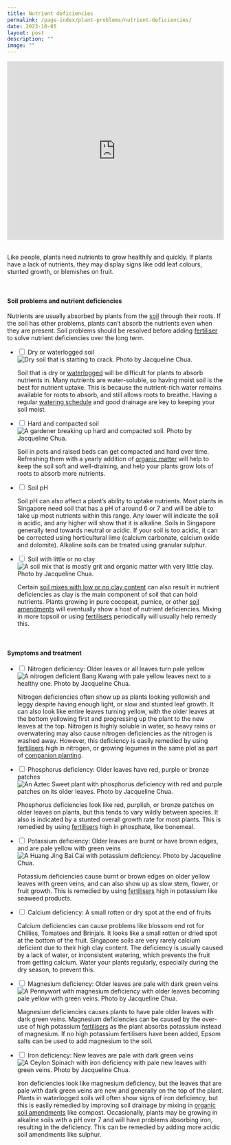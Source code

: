 ```yaml
---
title: Nutrient deficiencies
permalink: /page-index/plant-problems/nutrient-deficiencies/
date: 2023-10-05
layout: post
description: ""
image: ""
---
```

<section>
<iframe width="100%" height="415" src="https://www.youtube.com/embed/dSfJVuVNB0c?si=n0MWx5ESwqZ2Y0xH" title="YouTube video player" frameborder="0" allow="accelerometer; autoplay; clipboard-write; encrypted-media; gyroscope; picture-in-picture; web-share" allowfullscreen=""></iframe>	<br>
	<br>
<p>Like people, plants need nutrients to grow healthily and quickly. If plants have a lack of nutrients, they may display signs like odd leaf colours, stunted growth, or blemishes on fruit.</p>
</section>
<br>
<section>
<h4>Soil problems and nutrient deficiencies</h4>
<p>Nutrients are usually absorbed by plants from the <a href="/page-index/horticulture-techniques/soil/">soil</a> through their roots. If the soil has other problems, plants can’t absorb the nutrients even when they are present. Soil problems should be resolved before adding <a href="/page-index/horticulture-techniques/fertilising/">fertiliser</a> to solve nutrient deficiencies over the long term.</p> 
<ul class="jekyllcodex_accordion">
	<li><input type="checkbox" id="accordion1">
		<label for="accordion1">Dry or waterlogged soil</label><div>
<img title="Dry soil that is starting to crack. Photo by Jacqueline Chua." src="/images/Horti%20techniques/DryGround_Jacchua.jpg">
		<p>Soil that is dry or <a href="/page-index/plant-problems/waterlogging/">waterlogged</a> will be difficult for plants to absorb nutrients in. Many nutrients are water-soluble, so having moist soil is the best for nutrient uptake. This is because the nutrient-rich water remains available for roots to absorb, and still allows roots to breathe. Having a regular <a href="/page-index/horticulture-techniques/watering/">watering schedule</a> and good drainage are key to keeping your soil moist. </p>
</div></li>
	<li><input type="checkbox" id="accordion2">
		<label for="accordion2">Hard and compacted soil</label><div>
<img title="A gardener breaking up hard and compacted soil. Photo by Jacqueline Chua." src="/images/Horti%20techniques/Soil_Breaking_JacChua.jpg"> 
<p>Soil in pots and raised beds can get compacted and hard over time. Refreshing them with a yearly addition of <a href="/page-index/horticulture-techniques/soil-amendments/">organic matter</a> will help to keep the soil soft and well-draining, and help your plants grow lots of roots to absorb more nutrients.</p> 
</div></li>
	<li><input type="checkbox" id="accordion3">
		<label for="accordion3">Soil pH</label><div> 
<p>Soil pH can also affect a plant’s ability to uptake nutrients. Most plants in Singapore need soil that has a pH of around 6 or 7 and will be able to take up most nutrients within this range. Any lower will indicate the soil is acidic, and any higher will show that it is alkaline. Soils in Singapore generally tend towards neutral or acidic. If your soil is too acidic, it can be corrected using horticultural lime (calcium carbonate, calcium oxide and dolomite). Alkaline soils can be treated using granular sulphur.</p> 
</div></li>
	<li><input type="checkbox" id="accordion4">
		<label for="accordion4">Soil with little or no clay</label><div>
<img title="A soil mix that is mostly grit and organic matter with very little clay. Photo by Jacqueline Chua." src="/images/Horti%20techniques/Soil_SandySoil_Jacchua.jpg"> 
		<p>Certain <a href="/page-index/horticulture-techniques/soil/">soil mixes with low or no clay content</a> can also result in nutrient deficiencies as clay is the main component of soil that can hold nutrients. Plants growing in pure cocopeat, pumice, or other <a href="/page-index/horticulture-techniques/soil-amendments/">soil amendments</a> will eventually show a host of nutrient deficiencies. Mixing in more topsoil or using <a href="/page-index/horticulture-techniques/fertilising/">fertilisers</a> periodically will usually help remedy this.</p>
</div></li>
</ul></section>
<br>
<section>
<h4>Symptoms and treatment</h4>
<ul class="jekyllcodex_accordion">
	<li><input type="checkbox" id="accordion5">
		<label for="accordion5">Nitrogen deficiency: Older leaves or all leaves turn pale yellow</label><div>
<img title="A nitrogen deficient Bang Kwang with pale yellow leaves next to a healthy one. Photo by Jacqueline Chua." src="/images/Plant%20problems/nitrogendeficient_vs_jacquelinechua.jpg">
<p>Nitrogen deficiencies often show up as plants looking yellowish and leggy despite having enough light, or slow and stunted leaf growth. It can also look like entire leaves turning yellow, with the older leaves at the bottom yellowing first and progressing up the plant to the new leaves at the top. Nitrogen is highly soluble in water, so heavy rains or overwatering may also cause nitrogen deficiencies as the nitrogen is washed away. However, this deficiency is easily remedied by using <a href="/page-index/horticulture-techniques/fertilising/">fertilisers</a> high in nitrogen, or growing legumes in the same plot as part of <a href="/page-index/horticulture-techniques/companion-planting/">companion planting</a>.</p> 
</div></li>
	<li><input type="checkbox" id="accordion6">
		<label for="accordion6">Phosphorus deficiency: Older leaves have red, purple or bronze patches</label><div>
<img title="An Aztec Sweet plant with phosphorus deficiency with red and purple patches on its older leaves. Photo by Jacqueline Chua." src="/images/Plant%20problems/NutientDeficient_JacChua%20(1).jpg"> 
<p>Phosphorus deficiencies look like red, purplish, or bronze patches on older leaves on plants, but this tends to vary wildly between species. It also is indicated by a stunted overall growth rate for most plants. This is remedied by using <a href="/page-index/horticulture-techniques/fertilising/">fertilisers</a> high in phosphate, like bonemeal.</p> 
</div></li>
	<li><input type="checkbox" id="accordion7">
		<label for="accordion7">Potassium deficiency: Older leaves are burnt or have brown edges, and are pale yellow with green veins </label><div>
<img title="A Huang Jing Bai Cai with potassium deficiency. Photo by Jacqueline Chua." src="/images/Plant%20problems/SunburnAndChlorosis_JacChua.jpg"> 
<p>Potassium deficiencies cause burnt or brown edges on older yellow leaves with green veins, and can also show up as slow stem, flower, or fruit growth. This is remedied by using <a href="/page-index/horticulture-techniques/fertilising/">fertilisers</a> high in potassium like seaweed products. </p>
</div></li>
	<li><input type="checkbox" id="accordion8">
		<label for="accordion8">Calcium deficiency: A small rotten or dry spot at the end of fruits </label><div>
<img title="" src="">  
<p>Calcium deficiencies can cause problems like blossom end rot for Chillies, Tomatoes and Brinjals. It looks like a small rotten or dried spot at the bottom of the fruit. Singapore soils are very rarely calcium deficient due to their high clay content. The deficiency is usually caused by a lack of water, or inconsistent watering, which prevents the fruit from getting calcium. Water your plants regularly, especially during the dry season, to prevent this.</p> 
</div></li>
	<li><input type="checkbox" id="accordion9">
		<label for="accordion9">Magnesium deficiency: Older leaves are pale with dark green veins </label><div>
<img title="A Pennywort with magnesium deficiency with older leaves becoming pale yellow with green veins. Photo by Jacqueline Chua." src="/images/Plant%20problems/NitrogenDeficient_JacChua%20(3).jpg"> 
<p>Magnesium deficiencies causes plants to have pale older leaves with dark green veins. Magnesium deficiencies can be caused by the over-use of high potassium <a href="/page-index/horticulture-techniques/fertilising/">fertilisers</a> as the plant absorbs potassium instead of magnesium. If no high potassium fertilisers have been added, Epsom salts can be used to add magnesium to the soil.</p> 
</div></li>
	<li><input type="checkbox" id="accordion10">
		<label for="accordion10">Iron deficiency: New leaves are pale with dark green veins </label><div>
<img title="A Ceylon Spinach with iron deficiency with pale new leaves with green veins. Photo by Jacqueline Chua." src="/images/Plant%20problems/NitrogenDeficient_JacChua%20(2).jpg"> 
<p>Iron deficiencies look like magnesium deficiency, but the leaves that are pale with dark green veins are new and generally on the top of the plant. Plants in waterlogged soils will often show signs of iron deficiency, but this is easily remedied by improving soil drainage by mixing in <a href="/page-index/horticulture-techniques/soil-amendments/">organic soil amendments</a> like compost. Occasionally, plants may be growing in alkaline soils with a pH over 7 and will have problems absorbing iron, resulting in the deficiency. This can be remedied by adding more acidic soil amendments like sulphur. </p>
	</div></li>
</ul>
</section>